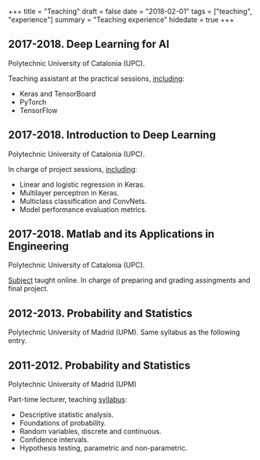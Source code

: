 +++
title = "Teaching"
draft = false
date = "2018-02-01"
tags = ["teaching", "experience"]
summary = "Teaching experience"
hidedate = true
+++

2017-2018. Deep Learning for AI
------------------------------------
Polytechnic University of Catalonia (UPC).

Teaching assistant at the practical sessions, [including](http://dlai.deeplearning.barcelona):

* Keras and TensorBoard
* PyTorch
* TensorFlow


2017-2018. Introduction to Deep Learning
------------------------------------
Polytechnic University of Catalonia (UPC).

In charge of project sessions, [including](https://telecombcn-dl.github.io/2018-idl):

* Linear and logistic regression in Keras.
* Multilayer perceptron in Keras.
* Multiclass classification and ConvNets.
* Model performance evaluation metrics.


2017-2018. Matlab and its Applications in Engineering
------------------------------------
Polytechnic University of Catalonia (UPC).

[Subject](https://www.upc.edu/content/grau/guiadocent/pdf/cat/230206) taught online.
In charge of preparing and grading assingments and final project.


2012-2013. Probability and Statistics
------------------------------------
Polytechnic University of Madrid (UPM). Same syllabus as the following entry.

2011-2012. Probability and Statistics
------------------------------------
Polytechnic University of Madrid (UPM)

Part-time lecturer, teaching [syllabus](https://www.fi.upm.es/docs/estudios/grado/1499_2012-13-GUIA-Probabilidades%20y%20Estadistica%20I_1ersemestre.pdf):

* Descriptive statistic analysis.
* Foundations of probability.
* Random variables, discrete and continuous.
* Confidence intervals.
* Hypothesis testing, parametric and non-parametric.
